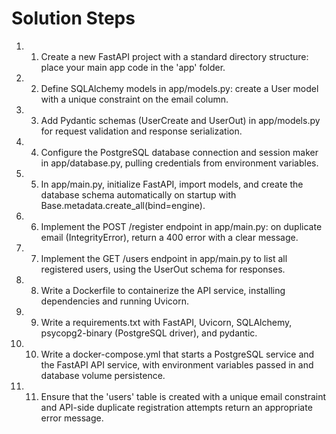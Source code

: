 # Solution Steps

1. 1. Create a new FastAPI project with a standard directory structure: place your main app code in the 'app' folder.

2. 2. Define SQLAlchemy models in app/models.py: create a User model with a unique constraint on the email column.

3. 3. Add Pydantic schemas (UserCreate and UserOut) in app/models.py for request validation and response serialization.

4. 4. Configure the PostgreSQL database connection and session maker in app/database.py, pulling credentials from environment variables.

5. 5. In app/main.py, initialize FastAPI, import models, and create the database schema automatically on startup with Base.metadata.create_all(bind=engine).

6. 6. Implement the POST /register endpoint in app/main.py: on duplicate email (IntegrityError), return a 400 error with a clear message.

7. 7. Implement the GET /users endpoint in app/main.py to list all registered users, using the UserOut schema for responses.

8. 8. Write a Dockerfile to containerize the API service, installing dependencies and running Uvicorn.

9. 9. Write a requirements.txt with FastAPI, Uvicorn, SQLAlchemy, psycopg2-binary (PostgreSQL driver), and pydantic.

10. 10. Write a docker-compose.yml that starts a PostgreSQL service and the FastAPI API service, with environment variables passed in and database volume persistence.

11. 11. Ensure that the 'users' table is created with a unique email constraint and API-side duplicate registration attempts return an appropriate error message.

